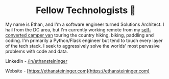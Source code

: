 <h1 align="center">Fellow Technologists 🐝</h1>

My name is Ethan, and I'm a software engineer turned Solutions Architect. I hail from the DC area, but I'm currently working remote from my [self-converted camper van](http://vanlifecoder.com) touring the country hiking, biking, paddling and coding. I'm primarily a Python/Flask engineer but tend to touch every layer of the tech stack. I seek to aggressively solve the worlds' most pervasive problems with code and data. 

LinkedIn - [/in/ethansteininger](https://www.linkedin.com/in/ethansteininger/)

Website - [https://ethansteininger.com](https://ethansteininger.com)
